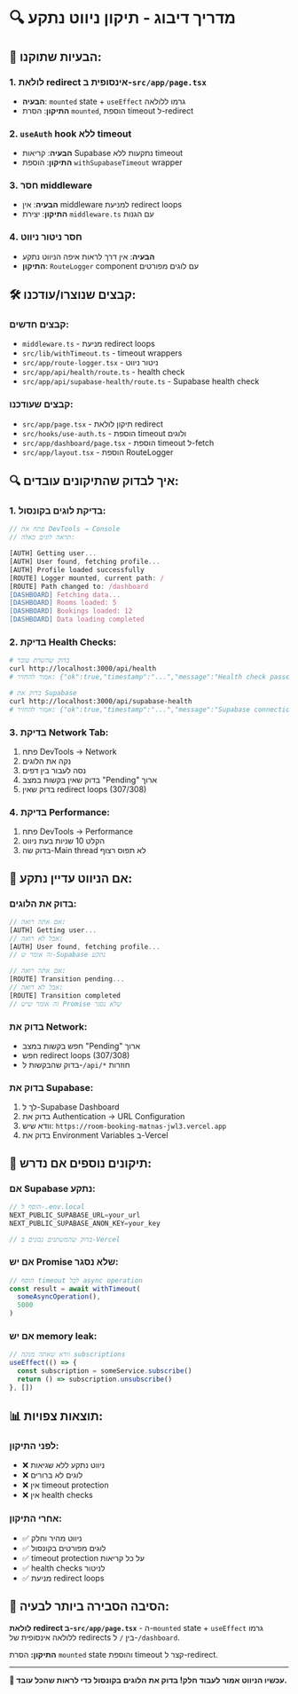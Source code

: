 # 🔍 מדריך דיבוג - תיקון ניווט נתקע

## 🚨 **הבעיות שתוקנו:**

### **1. לולאת redirect אינסופית ב-`src/app/page.tsx`**
- **הבעיה**: `mounted` state + `useEffect` גרמו ללולאה
- **התיקון**: הסרת `mounted`, הוספת timeout ל-redirect

### **2. `useAuth` hook ללא timeout**
- **הבעיה**: קריאות Supabase נתקעות ללא timeout
- **התיקון**: הוספת `withSupabaseTimeout` wrapper

### **3. חסר middleware**
- **הבעיה**: אין middleware למניעת redirect loops
- **התיקון**: יצירת `middleware.ts` עם הגנות

### **4. חסר ניטור ניווט**
- **הבעיה**: אין דרך לראות איפה הניווט נתקע
- **התיקון**: `RouteLogger` component עם לוגים מפורטים

## 🛠️ **קבצים שנוצרו/עודכנו:**

### **קבצים חדשים:**
- `middleware.ts` - מניעת redirect loops
- `src/lib/withTimeout.ts` - timeout wrappers
- `src/app/route-logger.tsx` - ניטור ניווט
- `src/app/api/health/route.ts` - health check
- `src/app/api/supabase-health/route.ts` - Supabase health check

### **קבצים שעודכנו:**
- `src/app/page.tsx` - תיקון לולאת redirect
- `src/hooks/use-auth.ts` - הוספת timeout ולוגים
- `src/app/dashboard/page.tsx` - הוספת timeout ל-fetch
- `src/app/layout.tsx` - הוספת RouteLogger

## 🔍 **איך לבדוק שהתיקונים עובדים:**

### **1. בדיקת לוגים בקונסול:**
```javascript
// פתח את DevTools → Console
// תראה לוגים כאלה:

[AUTH] Getting user...
[AUTH] User found, fetching profile...
[AUTH] Profile loaded successfully
[ROUTE] Logger mounted, current path: /
[ROUTE] Path changed to: /dashboard
[DASHBOARD] Fetching data...
[DASHBOARD] Rooms loaded: 5
[DASHBOARD] Bookings loaded: 12
[DASHBOARD] Data loading completed
```

### **2. בדיקת Health Checks:**
```bash
# בדוק שהשרת עובד
curl http://localhost:3000/api/health
# אמור להחזיר: {"ok":true,"timestamp":"...","message":"Health check passed"}

# בדוק את Supabase
curl http://localhost:3000/api/supabase-health
# אמור להחזיר: {"ok":true,"timestamp":"...","message":"Supabase connection healthy"}
```

### **3. בדיקת Network Tab:**
1. פתח DevTools → Network
2. נקה את הלוגים
3. נסה לעבור בין דפים
4. בדוק שאין בקשות במצב "Pending" ארוך
5. בדוק שאין redirect loops (307/308)

### **4. בדיקת Performance:**
1. פתח DevTools → Performance
2. הקלט 10 שניות בעת ניווט
3. בדוק שה-Main thread לא תפוס רצוף

## 🚨 **אם הניווט עדיין נתקע:**

### **בדוק את הלוגים:**
```javascript
// אם אתה רואה:
[AUTH] Getting user...
// אבל לא רואה:
[AUTH] User found, fetching profile...
// זה אומר ש-Supabase נתקע

// אם אתה רואה:
[ROUTE] Transition pending...
// אבל לא רואה:
[ROUTE] Transition completed
// זה אומר שיש Promise שלא נסגר
```

### **בדוק את Network:**
- חפש בקשות במצב "Pending" ארוך
- חפש redirect loops (307/308)
- בדוק שהבקשות ל-`/api/*` חוזרות

### **בדוק את Supabase:**
1. לך ל-Supabase Dashboard
2. בדוק את Authentication → URL Configuration
3. וודא שיש: `https://room-booking-matnas-jwl3.vercel.app`
4. בדוק את Environment Variables ב-Vercel

## 🔧 **תיקונים נוספים אם נדרש:**

### **אם Supabase נתקע:**
```typescript
// הוסף ל-.env.local
NEXT_PUBLIC_SUPABASE_URL=your_url
NEXT_PUBLIC_SUPABASE_ANON_KEY=your_key

// בדוק שהמשתנים נכונים ב-Vercel
```

### **אם יש Promise שלא נסגר:**
```typescript
// הוסף timeout לכל async operation
const result = await withTimeout(
  someAsyncOperation(),
  5000
)
```

### **אם יש memory leak:**
```typescript
// וודא שאתה מנקה subscriptions
useEffect(() => {
  const subscription = someService.subscribe()
  return () => subscription.unsubscribe()
}, [])
```

## 📊 **תוצאות צפויות:**

### **לפני התיקון:**
- ❌ ניווט נתקע ללא שגיאות
- ❌ לוגים לא ברורים
- ❌ אין timeout protection
- ❌ אין health checks

### **אחרי התיקון:**
- ✅ ניווט מהיר וחלק
- ✅ לוגים מפורטים בקונסול
- ✅ timeout protection על כל קריאות
- ✅ health checks לניטור
- ✅ מניעת redirect loops

## 🎯 **הסיבה הסבירה ביותר לבעיה:**

**לולאת redirect ב-`src/app/page.tsx`** - ה-`mounted` state + `useEffect` גרמו ללולאה אינסופית של redirects בין `/` ל-`/dashboard`.

**התיקון:** הסרת `mounted` state והוספת timeout קצר ל-redirect.

---

**🚀 עכשיו הניווט אמור לעבוד חלק! בדוק את הלוגים בקונסול כדי לראות שהכל עובד.**
